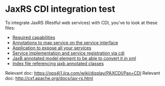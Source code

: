 # JaxRS CDI integration test
To integrate JaxRS (Restful web services) with CDI, you've to look at these files:

* [Required capabilities](https://github.com/OsgiliathEnterprise/net.osgiliath.parent/blob/master/net.osgiliath.framework/net.osgiliath.feature/net.osgiliath.feature.itests/net.osgiliath.feature.itests.jaxrs.cdi/osgi.bnd)
* [Annotations to map service on the service interface](https://github.com/OsgiliathEnterprise/net.osgiliath.parent/blob/master/net.osgiliath.framework/net.osgiliath.features/net.osgiliath.feature.itests/net.osgiliath.feature.itest.jaxrs/src/main/java/net/osgiliath/feature/itest/jaxrs/HelloServiceJaxRS.java)
* [Application to expose all your services](https://github.com/OsgiliathEnterprise/net.osgiliath.parent/blob/master/net.osgiliath.framework/net.osgiliath.features/net.osgiliath.feature.itests/net.osgiliath.feature.itest.jaxrs/src/main/java/conf/CXFApplication.java)
* [Service implementation and service registration via cdi](https://github.com/OsgiliathEnterprise/net.osgiliath.parent/blob/master/net.osgiliath.framework/net.osgiliath.feature/net.osgiliath.feature.itests/net.osgiliath.feature.itest.jaxrs/src/main/java/net/osgiliath/feature/itest/jaxrs/impl/HelloServiceImpl.java)
* [JaxB annotated model element to be able to convert it in xml](https://github.com/OsgiliathEnterprise/net.osgiliath.parent/blob/master/net.osgiliath.framework/net.osgiliath.features/net.osgiliath.feature.itests/net.osgiliath.feature.itest.jaxrs/src/main/java/net/osgiliath/feature/itest/jaxrs/model/HelloObject.java)
* [Index file referencing jaxb annotated classes](https://github.com/OsgiliathEnterprise/net.osgiliath.parent/blob/master/net.osgiliath.framework/net.osgiliath.features/net.osgiliath.feature.itests/net.osgiliath.feature.itest.jaxrs/src/main/java/net/osgiliath/feature/itest/jaxrs/model/jaxb.index)

Relevant doc: https://ops4j1.jira.com/wiki/display/PAXCDI/Pax+CDI
Relevant doc: http://cxf.apache.org/docs/jax-rs.html